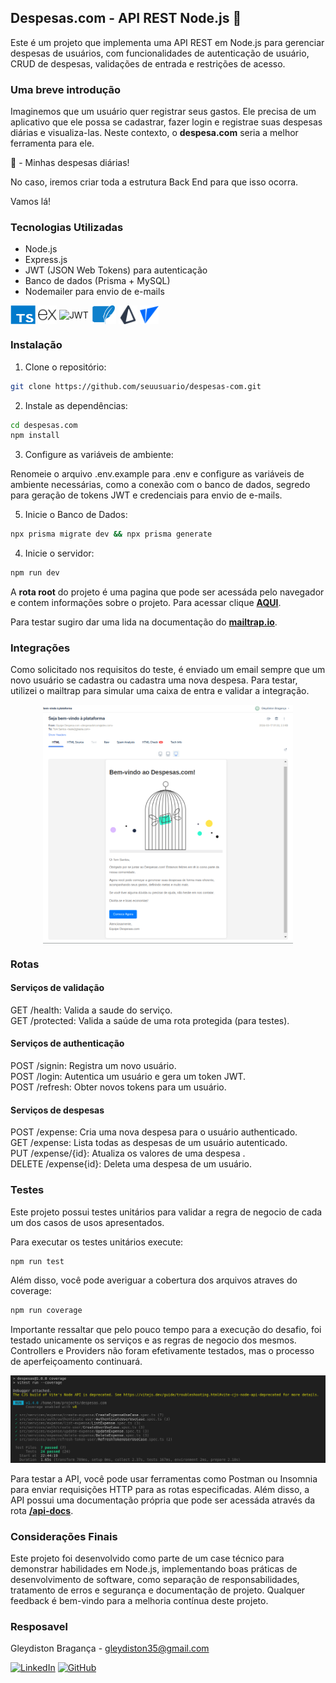 ## Despesas.com - API REST Node.js 🚀

Este é um projeto que implementa uma API REST em Node.js para gerenciar despesas de usuários, com funcionalidades de autenticação de usuário, CRUD de despesas, validações de entrada e restrições de acesso.

### Uma breve introdução

Imaginemos que um usuário quer registrar seus gastos. Ele precisa de um aplicativo que ele possa se cadastrar, fazer login e registrae suas despesas diárias e visualiza-las. Neste contexto, o **despesa.com** seria a melhor ferramenta para ele.

🧾 - Minhas despesas diárias!

No caso, iremos criar toda a estrutura Back End para que isso ocorra.

Vamos lá!

### Tecnologias Utilizadas

- Node.js
- Express.js
- JWT (JSON Web Tokens) para autenticação
- Banco de dados (Prisma + MySQL)
- Nodemailer para envio de e-mails
<div style="display: inline_block">
<img align="center" alt="Tom-Ts" height="30" width="40" src="https://raw.githubusercontent.com/devicons/devicon/master/icons/typescript/typescript-plain.svg">
<img align="center" alt="Express" height="30" width="30" src="https://raw.githubusercontent.com/devicons/devicon/master/icons/express/express-original.svg">
<img align="center" alt="JWT" height="30" width="30" src="https://avatars.githubusercontent.com/u/84194169?s=48&v=4">
<img align="center" alt="SQLite" height="30" width="40" src="https://raw.githubusercontent.com/devicons/devicon/master/icons/sqlite/sqlite-plain.svg">
<img align="center" alt="Prisma" height="30" width="30" src="https://raw.githubusercontent.com/devicons/devicon/master/icons/prisma/prisma-original.svg">
<img align="center" alt="Vite" height="30" width="30" src="https://raw.githubusercontent.com/devicons/devicon/master/icons/vite/vite-original.svg">


</div>

### Instalação

1. Clone o repositório:

```bash
git clone https://github.com/seuusuario/despesas-com.git
```

2. Instale as dependências:

```bash
cd despesas.com
npm install
```

3. Configure as variáveis de ambiente:

Renomeie o arquivo .env.example para .env e configure as variáveis de ambiente necessárias, como a conexão com o banco de dados, segredo para geração de tokens JWT e credenciais para envio de e-mails.

5. Inicie o Banco de Dados:

```bash
npx prisma migrate dev && npx prisma generate
```

4. Inicie o servidor:

```bash
npm run dev
```

A **rota root** do projeto é uma pagina que pode ser acessáda pelo navegador e contem informações sobre o projeto.
Para acessar clique **[AQUI](http://localhost:3333/)**.

Para testar sugiro dar uma lida na documentação do **[mailtrap.io](https://mailtrap.io/)**.

### Integrações

Como solicitado nos requisitos do teste, é enviado um email sempre que um novo usuário se cadastra ou cadastra uma nova despesa. Para testar, utilizei o mailtrap para simular uma caixa de entra e validar a integração.

<div style="width: 100%; display: flex; justify-content: space-evenly;">
  <img src="image-2.png" alt="alt text" width="400" />
</div>

### Rotas

#### Serviços de validação

GET /health: Valida a saude do serviço.  
GET /protected: Valida a saúde de uma rota protegida (para testes).

#### Serviços de authenticação

POST /signin: Registra um novo usuário.  
POST /login: Autentica um usuário e gera um token JWT.  
POST /refresh: Obter novos tokens para um usuário.

#### Serviços de despesas

POST /expense: Cria uma nova despesa para o usuário authenticado.  
GET /expense: Lista todas as despesas de um usuário autenticado.  
PUT /expense/{id}: Atualiza os valores de uma despesa .  
DELETE /expense{id}: Deleta uma despesa de um usuário.

### Testes

Este projeto possui testes unitários para validar a regra de negocio de cada um dos casos de usos apresentados.

Para executar os testes unitários execute:

```bash
npm run test
```

Além disso, você pode averiguar a cobertura dos arquivos atraves do coverage:

```bash
npm run coverage
```

Importante ressaltar que pelo pouco tempo para a execução do desafio, foi testado unicamente os serviços e as regras de negocio dos mesmos. Controllers e Providers não foram efetivamente testados, mas o processo de aperfeiçoamento continuará.

![alt text](image.png)

Para testar a API, você pode usar ferramentas como Postman ou Insomnia para enviar requisições HTTP para as rotas especificadas. Além disso, a API possui uma documentação própria que pode ser acessáda através da rota **[/api-docs](http://localhost:3333/api-docs/#)**.

### Considerações Finais

Este projeto foi desenvolvido como parte de um case técnico para demonstrar habilidades em Node.js, implementando boas práticas de desenvolvimento de software, como separação de responsabilidades, tratamento de erros e segurança e documentação de projeto. Qualquer feedback é bem-vindo para a melhoria contínua deste projeto.

### Resposavel

Gleydiston Bragança - gleydiston35@gmail.com

[![LinkedIn](https://img.shields.io/badge/LinkedIn-0077B5?style=for-the-badge&logo=linkedin&logoColor=white)](https://br.linkedin.com/in/gleydiston-santos-7245aa196)
[![GitHub](https://img.shields.io/badge/GitHub-100000?style=for-the-badge&logo=github&logoColor=white)](https://github.com/tombraganca/tombraganca)
